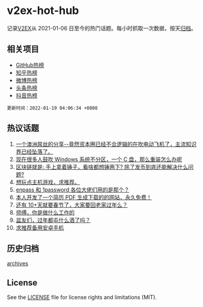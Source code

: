 # v2ex-hot-hub

 记录[V2EX](https://www.v2ex.com/)从 2021-01-06 日至今的热门话题。每小时抓取一次数据，按天[归档](archives)。
 
 ## 相关项目

- [GitHub热榜](https://github.com/snaildev/github-hot-hub)
- [知乎热榜](https://github.com/snaildev/zhihu-hot-hub)
- [微博热榜](https://github.com/snaildev/weibo-hot-hub)
- [头条热榜](https://github.com/snaildev/toutiao-hot-hub)
- [抖音热榜](https://github.com/snaildev/douyin-hot-hub)


 `更新时间：2022-01-19 04:06:34 +0800`

## 热议话题

1. [一个澳洲屌丝的分享--竟然资本圈已经不合逻辑的在吹电动飞机了，主流知识界已经坠落了。](https://www.v2ex.com/t/828898)
1. [现在很多人鼓吹 Windows 系统不分区，一个 C 盘，那么重装怎么办呢](https://www.v2ex.com/t/829023)
1. [区块链就是: 手上拿着锤子，看啥都想锤两下? 除了发币到底还能解决什么问题?](https://www.v2ex.com/t/829011)
1. [想玩点主机游戏，求推荐。](https://www.v2ex.com/t/828894)
1. [enpass 和 1password 各位大佬们用的是那个？](https://www.v2ex.com/t/828943)
1. [本人开发了一个简历 PDF 生成下载的的网站，永久免费！](https://www.v2ex.com/t/828933)
1. [还有 10+天就要春节了，大家要回老家过年么？](https://www.v2ex.com/t/828978)
1. [师傅，你是做什么工作的](https://www.v2ex.com/t/829048)
1. [盆友们，过年都屯什么酒了吗？](https://www.v2ex.com/t/828996)
1. [求推荐备用安卓手机](https://www.v2ex.com/t/828954)

## 历史归档

[archives](archives)

## License

See the [LICENSE](LICENSE) file for license rights and limitations (MIT).
